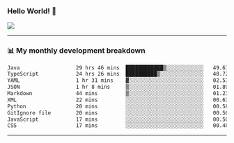 ### Hello World! 👋

<a>
  <img align="center" src="https://github-readme-stats.vercel.app/api?username=megatunger&count_private=true&include_all_commits=true&bg_color=30,56CCF2,2F80ED&title_color=fff&text_color=fff" />
</a>

------
### 📊 My monthly development breakdown

<!--START_SECTION:waka-->

```txt
Java                  29 hrs 46 mins  ████████████▒░░░░░░░░░░░░   49.61 %
TypeScript            24 hrs 26 mins  ██████████▒░░░░░░░░░░░░░░   40.72 %
YAML                  1 hr 31 mins    ▓░░░░░░░░░░░░░░░░░░░░░░░░   02.53 %
JSON                  1 hr 8 mins     ▒░░░░░░░░░░░░░░░░░░░░░░░░   01.89 %
Markdown              44 mins         ▒░░░░░░░░░░░░░░░░░░░░░░░░   01.23 %
XML                   22 mins         ░░░░░░░░░░░░░░░░░░░░░░░░░   00.63 %
Python                20 mins         ░░░░░░░░░░░░░░░░░░░░░░░░░   00.58 %
GitIgnore file        20 mins         ░░░░░░░░░░░░░░░░░░░░░░░░░   00.56 %
JavaScript            17 mins         ░░░░░░░░░░░░░░░░░░░░░░░░░   00.50 %
CSS                   17 mins         ░░░░░░░░░░░░░░░░░░░░░░░░░   00.48 %
```

<!--END_SECTION:waka-->

------
